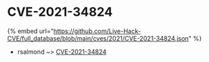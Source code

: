 # CVE-2021-34824
{% embed url="https://github.com/Live-Hack-CVE/full_database/blob/main/cves/2021/CVE-2021-34824.json" %}

* rsalmond ~> [CVE-2021-34824](https://www.alice-snow.ru/2021/database/cve-2021-34824/cve-2021-34824-rsalmond)